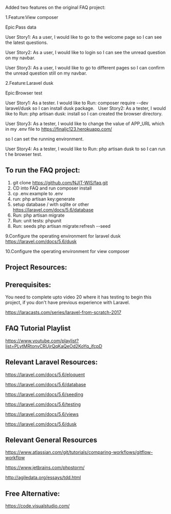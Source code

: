 Added two features on the original FAQ project:

1.Feature:View composer

  Epic:Pass data
  
  User Story1: As a user, I would like to go to the welcome page so I can see the latest questions.
  
  User Story2: As a user, I would like to login so I can see the unread question on my navbar.
  
  User Story3: As a user, I would like to go to different pages so I can confirm the unread question still on my navbar.
  

  
                
2.Feature:Laravel dusk

  Epic:Browser test
  
  User Story1: As a tester. I would like to Run: composer require --dev laravel/dusk so I can install dusk package.
   
  User Story2: As a tester, I would like to Run: php artisan dusk: install so I can created the browser directory. 
  
  User Story3: As a tester, I would like to change the value of APP_URL which in my .env file to https://finaljc123.herokuapp.com/
  
  so I can set the running environment.
  
  User Story4: As a tester, I would like to Run: php artisan dusk to so I can run t he browser test.
  
  


## To run the FAQ project:

1. git clone https://github.com/NJIT-WIS/faq.git
2. CD into FAQ and run composer install
3. cp .env.example to .env
4. run: php artisan key:generate
5. setup database / with sqlite or other https://laravel.com/docs/5.6/database
6. Run: php artisan migrate
7. Run: unit tests: phpunit
8. Run: seeds php artisan migrate:refresh --seed

9.Configure the operating environment for laravel dusk https://laravel.com/docs/5.6/dusk

10.Configure the operating environment for view composer

## Project Resources:

## Prerequisites:
You need to complete upto video 20 where it has testing to begin this project, if you don't have previous experience with Laravel.

https://laracasts.com/series/laravel-from-scratch-2017

## FAQ Tutorial Playlist 
https://www.youtube.com/playlist?list=PLytMRtonvCRUjrQqKaQeOd2KoYq_ifcpD

## Relevant Laravel Resources:

https://laravel.com/docs/5.6/eloquent

https://laravel.com/docs/5.6/database

https://laravel.com/docs/5.6/seeding

https://laravel.com/docs/5.6/testing

https://laravel.com/docs/5.6/views

https://laravel.com/docs/5.6/dusk

## Relevant General Resources

https://www.atlassian.com/git/tutorials/comparing-workflows/gitflow-workflow

https://www.jetbrains.com/phpstorm/

http://agiledata.org/essays/tdd.html

## Free Alternative:
https://code.visualstudio.com/

